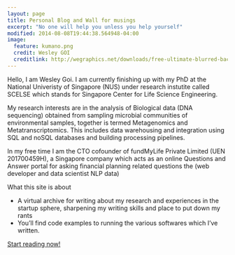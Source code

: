 ```yaml
---
layout: page
title: Personal Blog and Wall for musings
excerpt: "No one will help you unless you help yourself"
modified: 2014-08-08T19:44:38.564948-04:00
image:
  feature: kumano.png
  credit: Wesley GOI
  creditlink: http://wegraphics.net/downloads/free-ultimate-blurred-background-pack/
---
```


Hello, I am Wesley Goi. I am currently finishing up with my PhD at the National Univeristy of Singapore (NUS) under research instutite called SCELSE which stands for Singapore Center for Life Science Engineering.

My research interests are in the analysis of Biological data (DNA sequencing) obtained from sampling microbial communities of environmental samples, together is termed Metagenomics and Metatranscriptomics.
This includes data warehousing and integration using SQL and noSQL databases and building processing pipelines.

In my free time I am the CTO cofounder of fundMyLife Private Limited (UEN 201700459H), a Singapore company which acts as an online Questions and Answer portal for asking financial planning related questions the 
(web developer and data scientist NLP data)

What this site is about

* A virtual archive for writing about my research and experiences in the startup sphere, sharpening my writing skills and place to put down my rants
* You’ll find code examples to running the various softwares which I’ve written.

<a markdown="0" href="{{ site.url }}" class="btn">Start reading now!</a>

